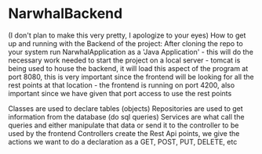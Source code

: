 # NarwhalBackend
(I don't plan to make this very pretty, I apologize to your eyes)
How to get up and running with the Backend of the project:
	After cloning the repo to your system run NarwhalApplication as a 'Java Application'
	- this will do the necessary work needed to start the project on a local server
	- tomcat is being used to house the backend, it will load this aspect of the program at port 8080, this is very important since the frontend will be looking for all the rest points at that location
	- the frontend is running on port 4200, also important since we have given that port access to use the rest points
	
Classes are used to declare tables (objects)
Repositories are used to get information from the database (do sql queries)
Services are what call the queries and either manipulate that data or send it to the controller to be used by the frontend
Controllers create the Rest Api points, we give the actions we want to do a declaration as a GET, POST, PUT, DELETE, etc
	